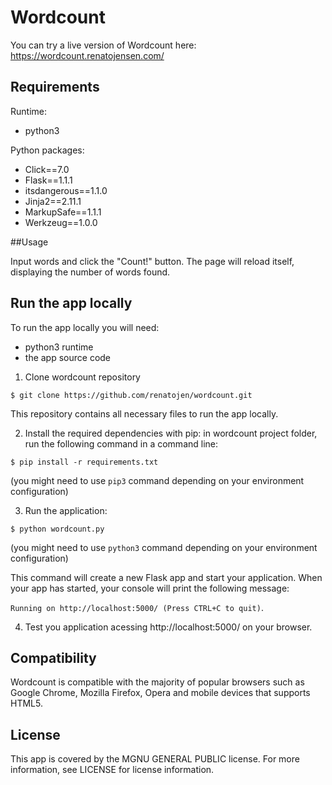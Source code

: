 # Wordcount

You can try a live version of Wordcount here: https://wordcount.renatojensen.com/

## Requirements

Runtime:

* python3

Python packages:

* Click==7.0
* Flask==1.1.1
* itsdangerous==1.1.0
* Jinja2==2.11.1
* MarkupSafe==1.1.1
* Werkzeug==1.0.0

##Usage

Input words and click the "Count!" button. The page will reload itself, displaying the number of words found.

## Run the app locally

To run the app locally you will need:

* python3 runtime
* the app source code

1. Clone wordcount repository
  ```
  $ git clone https://github.com/renatojen/wordcount.git
  ```
  This repository contains all necessary files to run the app locally.

2. Install the required dependencies with pip: in wordcount project folder, run the following command in a command line:
  ```
  $ pip install -r requirements.txt
  ```
  (you might need to use `pip3` command depending on your environment configuration)

3. Run the application:
  ```
  $ python wordcount.py
  ```
  (you might need to use `python3` command depending on your environment configuration)
  
This command will create a new Flask app and start your application. When your app has started, your console will print the following message:

`Running on http://localhost:5000/ (Press CTRL+C to quit)`.

4. Test you application acessing http://localhost:5000/ on your browser.

## Compatibility
Wordcount is compatible with the majority of popular browsers such as Google Chrome, Mozilla Firefox, Opera and mobile devices that supports HTML5.
   
## License
This app is covered by the MGNU GENERAL PUBLIC license. For more information, see LICENSE for license information.